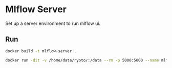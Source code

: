 # Mlflow Server

Set up a server environment to run mlflow ui.

## Run

```sh
docker build -t mlflow-server .
```

```sh
docker run -dit -v /home/data/ryoto/:/data --rm -p 5000:5000 --name mlflow-server mlflow-server
```
